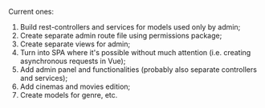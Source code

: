 Current ones:  
1) Build rest-controllers and services for models used only by admin;
2) Create separate admin route file using permissions package;
3) Create separate views for admin;
4) Turn into SPA where it's possible without much attention (i.e. creating asynchronous requests in Vue);  
5) Add admin panel and functionalities (probably also separate controllers and services);  
6) Add cinemas and movies edition;  
7) Create models for genre, etc.  
